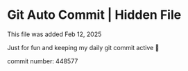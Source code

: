 # Git Auto Commit | Hidden File

This file was added Feb 12, 2025

Just for fun and keeping my daily git commit active 🤪

commit number: 448577
